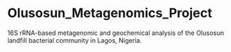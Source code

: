 # Olusosun_Metagenomics_Project
16S rRNA-based metagenomic and geochemical analysis of the Olusosun landfill bacterial community in Lagos, Nigeria.
